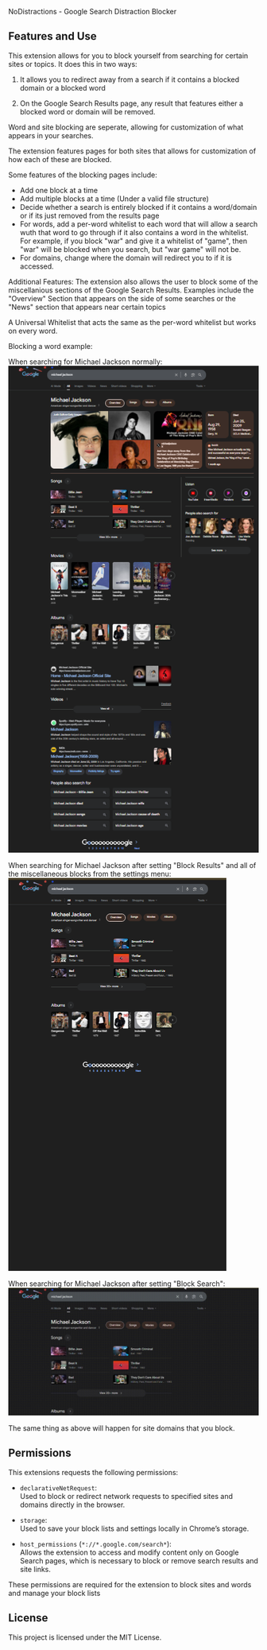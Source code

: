 NoDistractions - Google Search Distraction Blocker

## Features and Use

This extension allows for you to block yourself from searching for certain sites or topics. It does this in two ways:

1. It allows you to redirect away from a search if it contains a blocked domain or a blocked word

2. On the Google Search Results page, any result that features either a blocked word or domain will be removed.

Word and site blocking are seperate, allowing for customization of what appears in your searches.

The extension features pages for both sites that allows for customization of how each of these are blocked.

Some features of the blocking pages include:

- Add one block at a time
- Add multiple blocks at a time (Under a valid file structure)
- Decide whether a search is entirely blocked if it contains a word/domain or if its just removed from the results page
- For words, add a per-word whitelist to each word that will allow a search wuth that word to go through if it also contains a word in the whitelist. For example, if you block "war" and give it a whitelist of "game", then "war" will be blocked when you search, but "war game" will not be.
- For domains, change where the domain will redirect you to if it is accessed.

Additional Features:
The extension also allows the user to block some of the miscellanious sections of the Google Search Results. Examples include the "Overview" Section that appears on the side of some searches or the "News" section that appears near certain topics

A Universal Whitelist that acts the same as the per-word whitelist but works on every word.

Blocking a word example:

When searching for Michael Jackson normally:
![Alt text](READMEIMGS/MJBefore.png)

When searching for Michael Jackson after setting "Block Results" and all of the miscellaneous blocks from the settings menu:
![Alt text](READMEIMGS/MJAfter.png)

When searching for Michael Jackson after setting "Block Search":
![Demo GIF](READMEIMGS/michaeljackson%20search%20block.gif)

The same thing as above will happen for site domains that you block.

## Permissions

This extensions requests the following permissions:

- `declarativeNetRequest`:  
  Used to block or redirect network requests to specified sites and domains directly in the browser.

- `storage`:  
  Used to save your block lists and settings locally in Chrome’s storage.

- `host_permissions` (`*://*.google.com/search*`):  
  Allows the extension to access and modify content only on Google Search pages, which is necessary to block or remove search results and site links.

These permissions are required for the extension to block sites and words and manage your block lists

## License

This project is licensed under the MIT License.
